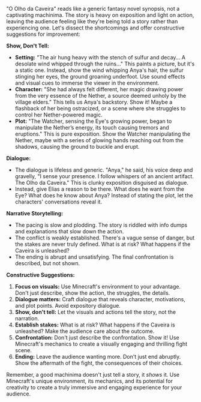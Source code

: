"O Olho da Caveira" reads like a generic fantasy novel synopsis, not a captivating machinima. The story is heavy on exposition and light on action, leaving the audience feeling like they're being told a story rather than experiencing one. Let's dissect the shortcomings and offer constructive suggestions for improvement:

**Show, Don't Tell:**

* **Setting:** "The air hung heavy with the stench of sulfur and decay... A desolate wind whipped through the ruins..." This paints a picture, but it's a static one. Instead, show the wind whipping Anya's hair, the sulfur stinging her eyes, the ground groaning underfoot. Use sound effects and visual cues to immerse the viewer in the environment.
* **Character:** "She had always felt different, her magic drawing power from the very essence of the Nether, a source deemed unholy by the village elders." This tells us Anya's backstory. Show it! Maybe a flashback of her being ostracized, or a scene where she struggles to control her Nether-powered magic.
* **Plot:**  "The Watcher, sensing the Eye's growing power, began to manipulate the Nether’s energy, its touch causing tremors and eruptions." This is pure exposition. Show the Watcher manipulating the Nether, maybe with a series of glowing hands reaching out from the shadows, causing the ground to buckle and erupt. 

**Dialogue:**

* The dialogue is lifeless and generic. "Anya," he said, his voice deep and gravelly, "I sense your presence. I follow whispers of an ancient artifact. The Olho da Caveira." This is clunky exposition disguised as dialogue. 
* Instead, give Elias a reason to be there. What does he want from the Eye? What does he know about Anya?  Instead of stating the plot, let the characters' conversations reveal it. 

**Narrative Storytelling:**

* The pacing is slow and plodding. The story is riddled with info dumps and explanations that slow down the action. 
* The conflict is weakly established. There's a vague sense of danger, but the stakes are never truly defined. What is at risk? What happens if the Caveira is unleashed? 
* The ending is abrupt and unsatisfying. The final confrontation is described, but not shown. 

**Constructive Suggestions:**

1. **Focus on visuals:**  Use Minecraft's environment to your advantage. Don't just describe, show the action, the struggles, the details.
2. **Dialogue matters:** Craft dialogue that reveals character, motivations, and plot points. Avoid expository dialogue.
3. **Show, don't tell:**  Let the visuals and actions tell the story, not the narration.
4. **Establish stakes:**  What is at risk? What happens if the Caveira is unleashed?  Make the audience care about the outcome.
5. **Confrontation:**  Don't just describe the confrontation. Show it! Use Minecraft's mechanics to create a visually engaging and thrilling fight scene.
6. **Ending:** Leave the audience wanting more. Don't just end abruptly. Show the aftermath of the fight, the consequences of their choices.

Remember, a good machinima doesn't just tell a story, it *shows* it.  Use Minecraft's unique environment, its mechanics, and its potential for creativity to create a truly immersive and engaging experience for your audience. 
